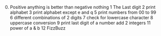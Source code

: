 0. Positive anything is better than negative nothing
1 The Last digit
2 print alphabet
3 print alphabet except e and q
5 print numbers from 00 to 99
6 different combinations of 2 digits
7 check for lowercase character
8 uppercase conversion
9 print last digit of a number
add 2 integers
11 power of a & b
12 FizzBuzz
